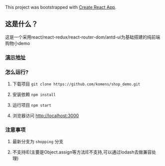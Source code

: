 This project was bootstrapped with [Create React App](https://github.com/facebook/create-react-app).

## 这是什么？

这是一个采用react/react-redux/react-router-dom/antd-ui为基础搭建的纯前端购物小demo

### [演示地址](https://komens.github.io/shop_demo/)

### 怎么运行?
1. 下载项目 `git clone https://github.com/komens/shop_demo.git`

2. 安装依赖 `npm install`

3. 运行项目 `npm start`

4. 浏览器访问 [http://localhost:3000](http://localhost:3000)

### 注意事项
1. 最新分支为 `shopping` 分支

2. 不支持IE(主要是Object.assign等方法IE不支持,可以通过lodash去做兼容处理)
